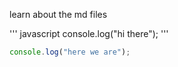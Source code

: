 learn about the md files 

''' javascript
console.log("hi there");
'''
``` javascript
console.log("here we are");
```